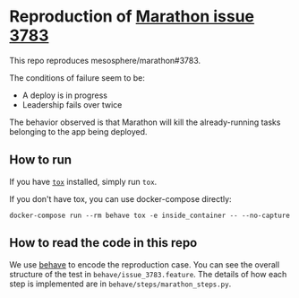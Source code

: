 # Reproduction of [Marathon issue 3783](https://github.com/mesosphere/marathon/issues/3783)

This repo reproduces mesosphere/marathon#3783.

The conditions of failure seem to be:

- A deploy is in progress
- Leadership fails over twice

The behavior observed is that Marathon will kill the already-running tasks belonging to the app being deployed.

## How to run

If you have [`tox`](https://tox.readthedocs.io/en/latest/) installed, simply run `tox`.

If you don't have tox, you can use docker-compose directly:

```
docker-compose run --rm behave tox -e inside_container -- --no-capture
```

## How to read the code in this repo

We use [behave](http://pythonhosted.org/behave/) to encode the reproduction case.
You can see the overall structure of the test in `behave/issue_3783.feature`.
The details of how each step is implemented are in `behave/steps/marathon_steps.py`.
